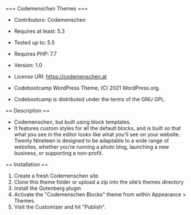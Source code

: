 === Codemenschen Themes ===

- Contributors: Codemenschen 
- Requires at least: 5.3
- Tested up to: 5.5
- Requires PHP: 7.7
- Version: 1.0
- License URI: https://codemenschen.at

- Codebootcamp WordPress Theme, (C) 2021 WordPress.org.
- Codebootcamp is distributed under the terms of the GNU GPL.

== Description ==

- Codemenschen, but built using block templates.
- It features custom styles for all the default blocks, and is built so that what you see in the editor looks like what you'll see on your website. Twenty Nineteen is designed to be adaptable to a wide range of websites, whether you’re running a photo blog, launching a new business, or supporting a non-profit.

== Installation == 

1. Create a fresh Codemenschen site
2. Clone this theme folder or upload a zip into the site’s themes directory
3. Install the Gutenberg plugin
4. Activate the "Codemenschen Blocks" theme from within Appearance > Themes.
5. Visit the Customizer and hit "Publish".